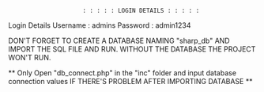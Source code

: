                          : : : : : LOGIN DETAILS : : : : : 


Login Details Username : admins
              Password : admin1234


DON'T FORGET TO CREATE A DATABASE NAMING "sharp_db" AND IMPORT THE SQL FILE AND RUN.
WITHOUT THE DATABASE THE PROJECT WON'T RUN.


** Only Open "db_connect.php" in the "inc" folder and input database connection values IF THERE'S PROBLEM AFTER IMPORTING DATABASE **
